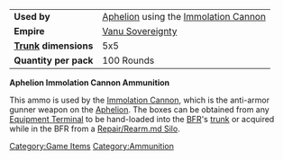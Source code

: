 |                                             |                                                                                                   |
| ------------------------------------------- | ------------------------------------------------------------------------------------------------- |
| **Used by**                                 | [Aphelion](Aphelion.md) using the [Immolation Cannon](Immolation_Cannon.md) |
| **Empire**                                  | [Vanu Sovereignty](Vanu_Sovereignty.md)                                                |
| **[Trunk](Trunk.md) dimensions** | 5x5                                                                                               |
| **Quantity per pack**                       | 100 Rounds                                                                                        |

**Aphelion Immolation Cannon Ammunition**

This ammo is used by the [Immolation
Cannon](Immolation_Cannon.md), which is the anti-armor gunner
weapon on the [Aphelion](Aphelion.md). The boxes can be obtained
from any [Equipment Terminal](Equipment_Terminal.md) to be
hand-loaded into the [BFR](BFR.md)'s [trunk](trunk.md)
or acquired while in the BFR from a [Repair/Rearm.md
Silo](Repair_Rearm_Silo.md).

[Category:Game Items](Category:Game_Items.md)
[Category:Ammunition](Category:Ammunition.md)
